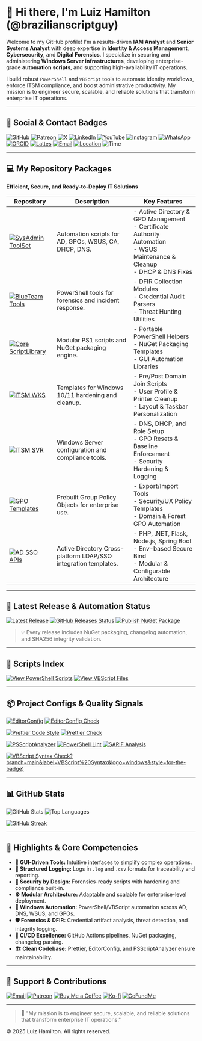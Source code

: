 # 👋 Hi there, I'm Luiz Hamilton (@brazilianscriptguy)

Welcome to my GitHub profile! I'm a results-driven **IAM Analyst** and **Senior Systems Analyst** with deep expertise in **Identity & Access Management**, **Cybersecurity**, and **Digital Forensics**. I specialize in securing and administering **Windows Server infrastructures**, developing enterprise-grade **automation scripts**, and supporting high-availability IT operations.

I build robust `PowerShell` and `VBScript` tools to automate identity workflows, enforce ITSM compliance, and boost administrative productivity. My mission is to engineer secure, scalable, and reliable solutions that transform enterprise IT operations.

---

## 🔗 Social & Contact Badges 


[![GitHub](https://img.shields.io/badge/GitHub-@brazilianscriptguy-181717?style=for-the-badge&logo=github)](https://github.com/brazilianscriptguy)
[![Patreon](https://img.shields.io/badge/Patreon-Support%20Me-red?style=for-the-badge&logo=patreon)](https://www.patreon.com/brazilianscriptguy)
[![X](https://img.shields.io/badge/X-@brazilianscriptguy-000000?style=for-the-badge&logo=x)](https://x.com/brazscriptguy)
[![LinkedIn](https://img.shields.io/badge/LinkedIn-in/brazilianscriptguy-0077B5?style=for-the-badge&logo=linkedin)](https://www.linkedin.com/in/brazilianscriptguy/)
[![YouTube](https://img.shields.io/badge/YouTube-@brazilianscriptguy-FF0000?style=for-the-badge&logo=youtube)](https://www.youtube.com/@brazilianscriptguy)
[![Instagram](https://img.shields.io/badge/Instagram-@4tetraforensics-E4405F?style=for-the-badge&logo=instagram)](https://www.instagram.com/4tetraforensics)
[![WhatsApp](https://img.shields.io/badge/WhatsApp-PowerShellBR-25D366?style=for-the-badge&logo=whatsapp)](https://whatsapp.com/channel/0029VaEgqC50G0XZV1k4Mb1c)
[![ORCID](https://img.shields.io/badge/ORCID-0000--0003--3705--7468-A6CE39?style=for-the-badge&logo=orcid)](https://orcid.org/0000-0003-3705-7468)
[![Lattes](https://img.shields.io/badge/Lattes%20CV-0191525072495482-00A693?style=for-the-badge&logo=academia)](http://lattes.cnpq.br/0191525072495482)
[![Email](https://img.shields.io/badge/Email-luizhamilton.lhr@gmail.com-D14836?style=for-the-badge&logo=gmail)](mailto:luizhamilton.lhr@gmail.com)
[![Location](https://img.shields.io/badge/Location-Brazilian%20Stonehenge-blue?style=for-the-badge&logo=googlemaps)](https://www.google.com/maps/search/?api=1&query=2%C2%B037'13.0%22N+51%C2%B000'35.2%22W)
![Time](https://img.shields.io/static/v1?label=Time&message=UTC%20-03%3A00&color=green&style=for-the-badge)

---

## 💻 My Repository Packages
**Efficient, Secure, and Ready-to-Deploy IT Solutions**

| Repository | Description | Key Features |
|------------|-------------|--------------|
| [![SysAdmin ToolSet](https://img.shields.io/badge/SysAdmin%20ToolSet-Tools-blue?style=for-the-badge&logo=microsoft&logoColor=white)](https://github.com/brazilianscriptguy/Windows-SysAdmin-ProSuite/tree/main/SysAdmin-Tools) | Automation scripts for AD, GPOs, WSUS, CA, DHCP, DNS. | - Active Directory & GPO Management<br>- Certificate Authority Automation<br>- WSUS Maintenance & Cleanup<br>- DHCP & DNS Fixes |
| [![BlueTeam Tools](https://img.shields.io/badge/BlueTeam%20Tools-Forensics-orange?style=for-the-badge&logo=protonmail&logoColor=white)](https://github.com/brazilianscriptguy/Windows-SysAdmin-ProSuite/tree/main/BlueTeam-Tools) | PowerShell tools for forensics and incident response. | - DFIR Collection Modules<br>- Credential Audit Parsers<br>- Threat Hunting Utilities |
| [![Core ScriptLibrary](https://img.shields.io/badge/Core%20ScriptLibrary-Library-red?style=for-the-badge&logo=visualstudiocode&logoColor=white)](https://github.com/brazilianscriptguy/Windows-SysAdmin-ProSuite/tree/main/Core-ScriptLibrary) | Modular PS1 scripts and NuGet packaging engine. | - Portable PowerShell Helpers<br>- NuGet Packaging Templates<br>- GUI Automation Libraries |
| [![ITSM WKS](https://img.shields.io/badge/ITSM%20Templates-WKS-green?style=for-the-badge&logo=windows&logoColor=white)](https://github.com/brazilianscriptguy/Windows-SysAdmin-ProSuite/tree/main/ITSM-Templates-WKS) | Templates for Windows 10/11 hardening and cleanup. | - Pre/Post Domain Join Scripts<br>- User Profile & Printer Cleanup<br>- Layout & Taskbar Personalization |
| [![ITSM SVR](https://img.shields.io/badge/ITSM%20Templates-SVR-purple?style=for-the-badge&logo=windows11&logoColor=white)](https://github.com/brazilianscriptguy/Windows-SysAdmin-ProSuite/tree/main/ITSM-Templates-SVR) | Windows Server configuration and compliance tools. | - DNS, DHCP, and Role Setup<br>- GPO Resets & Baseline Enforcement<br>- Security Hardening & Logging |
| [![GPO Templates](https://img.shields.io/badge/GPOs--Templates-Policies-ffcc00?style=for-the-badge&logo=matrix&logoColor=black)](https://github.com/brazilianscriptguy/Windows-SysAdmin-ProSuite/tree/main/SysAdmin-Tools/GroupPolicyObjects-Templates) | Prebuilt Group Policy Objects for enterprise use. | - Export/Import Tools<br>- Security/UX Policy Templates<br>- Domain & Forest GPO Automation |
| [![AD SSO APIs](https://img.shields.io/badge/AD--SSO--APIs--Integration-SSO-8A2BE2?style=for-the-badge&logo=auth0&logoColor=white)](https://github.com/brazilianscriptguy/Windows-SysAdmin-ProSuite/tree/main/SysAdmin-Tools/ActiveDirectory-SSO-Integrations) | Active Directory Cross-platform LDAP/SSO integration templates. | - PHP, .NET, Flask, Node.js, Spring Boot<br>- Env-based Secure Bind<br>- Modular & Configurable Architecture |

---

## 📢 Latest Release & Automation Status

[![Latest Release](https://img.shields.io/github/v/release/brazilianscriptguy/Windows-SysAdmin-ProSuite?style=for-the-badge&label=Latest%20Release&logo=github)](https://github.com/brazilianscriptguy/Windows-SysAdmin-ProSuite/releases)
[![GitHub Releases Status](https://img.shields.io/github/actions/workflow/status/brazilianscriptguy/Windows-SysAdmin-ProSuite/make-update-github-releases.yml?branch=main&style=for-the-badge&label=GitHub%20Releases%20Status&logo=githubactions)](https://github.com/brazilianscriptguy/Windows-SysAdmin-ProSuite/actions/workflows/make-update-github-releases.yml)
[![Publish NuGet Package](https://img.shields.io/github/actions/workflow/status/brazilianscriptguy/Windows-SysAdmin-ProSuite/publish-nuget-package-to-github.yml?branch=main&style=for-the-badge&label=Publish%20NuGet%20Package&logo=nuget)](https://github.com/brazilianscriptguy/Windows-SysAdmin-ProSuite/actions/workflows/publish-nuget-package-to-github.yml)

> 💡 Every release includes NuGet packaging, changelog automation, and SHA256 integrity validation.

---

## 🧾 Scripts Index

[![View PowerShell Scripts](https://img.shields.io/badge/View-.ps1_Scripts-blue?style=for-the-badge&logo=powershell)](https://github.com/search?q=repo%3Abrazilianscriptguy%2FWindows-SysAdmin-ProSuite+path%3A*.ps1&type=code)
[![View VBScript Files](https://img.shields.io/badge/View-.vbs_Scripts-blue?style=for-the-badge&logo=windows)](https://github.com/search?q=repo%3Abrazilianscriptguy%2FWindows-SysAdmin-ProSuite+path%3A*.vbs&type=code)

---

## 📦 Project Configs & Quality Signals

<!-- 🧱 GENERAL FORMATTING & CONFIG -->
[![EditorConfig](https://img.shields.io/badge/EditorConfig-enabled-blue?style=for-the-badge&logo=editorconfig)](https://editorconfig.org/)
[![EditorConfig Check](https://img.shields.io/github/actions/workflow/status/brazilianscriptguy/Windows-SysAdmin-ProSuite/editorconfig-check.yml?branch=main&label=EditorConfig%20Check&logo=editorconfig&style=for-the-badge)](https://github.com/brazilianscriptguy/Windows-SysAdmin-ProSuite/actions/workflows/editorconfig-check.yml)

<!-- 🎨 JAVASCRIPT / MARKDOWN / WEB FILES -->
[![Prettier Code Style](https://img.shields.io/badge/Code%20Style-Prettier-ff69b4?style=for-the-badge&logo=prettier)](https://prettier.io)
[![Prettier Check](https://img.shields.io/github/actions/workflow/status/brazilianscriptguy/Windows-SysAdmin-ProSuite/prettier-check.yml?branch=main&label=Prettier%20Check&logo=prettier&style=for-the-badge)](https://github.com/brazilianscriptguy/Windows-SysAdmin-ProSuite/actions/workflows/prettier-check.yml)

<!-- ⚡ POWERSHELL -->
[![PSScriptAnalyzer](https://img.shields.io/badge/PSScriptAnalyzer-enabled-blueviolet?style=for-the-badge&logo=powershell)](https://github.com/PowerShell/PSScriptAnalyzer)
[![PowerShell Lint](https://img.shields.io/github/actions/workflow/status/brazilianscriptguy/Windows-SysAdmin-ProSuite/psscriptanalyzer-check.yml?branch=main&label=PowerShell%20Lint&logo=powershell&style=for-the-badge)](https://github.com/brazilianscriptguy/Windows-SysAdmin-ProSuite/actions/workflows/psscriptanalyzer-check.yml)
[![SARIF Analysis](https://img.shields.io/badge/Code%20Scanning-PSScriptAnalyzer-brightgreen?style=for-the-badge&logo=github)](https://github.com/brazilianscriptguy/Windows-SysAdmin-ProSuite/security/code-scanning)

<!-- 📜 VBSCRIPT -->
[![VBScript Syntax Check](https://img.shields.io/github/actions/workflow/status/brazilianscriptguy/Windows-SysAdmin-ProSuite/vbscript-syntax-check.yml)?branch=main&label=VBScript%20Syntax&logo=windows&style=for-the-badge)](https://github.com/brazilianscriptguy/Windows-SysAdmin-ProSuite/actions/workflows/vbscript-syntax-check.yml)

---

## 📊 GitHub Stats

![GitHub Stats](https://github-readme-stats.vercel.app/api?username=brazilianscriptguy&show_icons=true&theme=tokyonight&count_private=true)
![Top Languages](https://github-readme-stats.vercel.app/api/top-langs/?username=brazilianscriptguy&layout=compact&theme=tokyonight)

[![GitHub Streak](https://streak-stats.demolab.com?user=brazilianscriptguy&theme=tokyonight_duo)](https://streak-stats.demolab.com?user=brazilianscriptguy)

---

## 🌟 Highlights & Core Competencies

- **🎨 GUI-Driven Tools:** Intuitive interfaces to simplify complex operations.
- **📝 Structured Logging:** Logs in `.log` and `.csv` formats for traceability and reporting.
- **🔐 Security by Design:** Forensics-ready scripts with hardening and compliance built-in.
- **⚙️ Modular Architecture:** Adaptable and scalable for enterprise-level deployment.
- **💼 Windows Automation:** PowerShell/VBScript automation across AD, DNS, WSUS, and GPOs.
- **🛡️ Forensics & DFIR:** Credential artifact analysis, threat detection, and integrity logging.
- **🔁 CI/CD Excellence:** GitHub Actions pipelines, NuGet packaging, changelog parsing.
- **🏗️ Clean Codebase:** Prettier, EditorConfig, and PSScriptAnalyzer ensure maintainability.

---

## 🤝 Support & Contributions

[![Email](https://img.shields.io/badge/Email-luizhamilton.lhr@gmail.com-D14836?style=for-the-badge&logo=gmail)](mailto:luizhamilton.lhr@gmail.com)
[![Patreon](https://img.shields.io/badge/Support%20Me-Patreon-red?style=for-the-badge&logo=patreon)](https://www.patreon.com/brazilianscriptguy)
[![Buy Me a Coffee](https://img.shields.io/badge/Buy%20Me%20a%20Coffee-yellow?style=for-the-badge&logo=buymeacoffee)](https://buymeacoffee.com/brazilianscriptguy)
[![Ko-fi](https://img.shields.io/badge/Ko--fi-blue?style=for-the-badge&logo=kofi)](https://ko-fi.com/brazilianscriptguy)
[![GoFundMe](https://img.shields.io/badge/GoFundMe-green?style=for-the-badge&logo=gofundme)](https://www.gofundme.com/f/brazilianscriptguy)

---

> 🚀 "My mission is to engineer secure, scalable, and reliable solutions that transform enterprise IT operations."

© 2025 Luiz Hamilton. All rights reserved.
